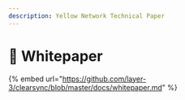```yaml
---
description: Yellow Network Technical Paper
---
```


# 📄 Whitepaper

{% embed url="https://github.com/layer-3/clearsync/blob/master/docs/whitepaper.md" %}
